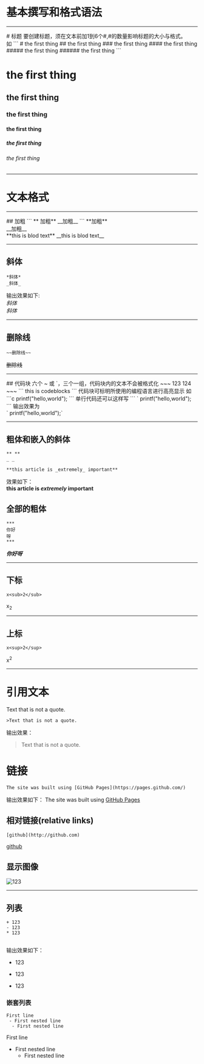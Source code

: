 # 基本撰写和格式语法
<hr>
# 标题
要创建标题，须在文本前加1到6个#,#的数量影响标题的大小与格式。<br>
如
```
# the first thing
## the first thing
### the first thing
#### the first thing
##### the first thing
###### the first thing
```

# the first thing
## the first thing
### the first thing
#### the first thing
##### the first thing
###### the first thing
<hr>

# 文本格式
<hr>
## 加粗 
```
** 加粗**
__加粗__
```
**加粗**<br>
__加粗__<br>
**this is blod text**
__this is blod text__

<hr>

## 斜体
```
*斜体*
_斜体_
```
输出效果如下:<br>
*斜体*<br>
_斜体_<br>
<hr>

## 删除线
```
~~删除线~~
```
~~删除线~~
<hr>
## 代码块
六个 ~ 或 `，三个一组，代码块内的文本不会被格式化
~~~
123
124
~~~
```
this is codeblocks
```
代码块可标明所使用的编程语言进行高亮显示
如
```c
printf("hello,world");
```
单行代码还可以这样写
```
` printf("hello,world");
```
输出效果为<br>
` printf("hello,world");`
<hr>

## 粗体和嵌入的斜体
```
** **
_ _

**this article is _extremely_ important**
```
效果如下：<br>
**this article is _extremely_ important**

## 全部的粗体
```
***
你好
呀
***
```

***你好呀***
<hr>

## 下标
```
x<sub>2</sub>
```
x<sub>2</sub>
<hr>

## 上标
```
x<sup>2</sup>
```
x<sup>2</sup>
<hr>

# 引用文本
Text that is not a quote.
```
>Text that is not a quote.
```
输出效果：
>Text that is not a quote.
# 链接
```
The site was built using [GitHub Pages](https://pages.github.com/)
```
输出效果如下：
The site was built using [GitHub Pages](https://pages.github.com/)

## 相对链接(relative links)
```
[github](http://github.com)
```
[github](/note/html5/html%E5%AD%A6%E4%B9%A0%E7%AC%94%E8%AE%B0.html)
## 显示图像
![123](/image/01_Pic_1.jpg)
<hr>

## 列表

```
+ 123
- 123
* 123


```

输出效果如下：
+ 123
- 123
* 123

### 嵌套列表
```
First line
 - First nested line
  - First nested line
```
First line
 - First nested line
   - First nested line








































































